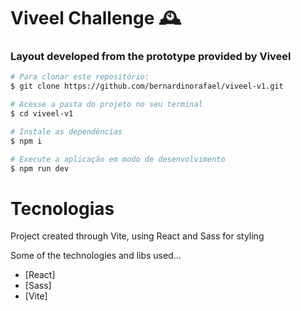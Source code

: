# Viveel Challenge 🕰️

### Layout developed from the prototype provided by Viveel

```bash
# Para clonar este repositório:
$ git clone https://github.com/bernardinorafael/viveel-v1.git
```

```bash
# Acesse a pasta do projeto no seu terminal
$ cd viveel-v1
```

```bash
# Instale as dependências
$ npm i
```

```bash
# Execute a aplicação em modo de desenvolvimento
$ npm run dev
```

# Tecnologias

Project created through Vite, using React and Sass for styling

Some of the technologies and libs used...

- [React]
- [Sass]
- [Vite]
